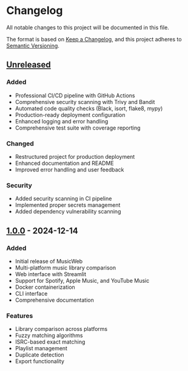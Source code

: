 # Changelog

All notable changes to this project will be documented in this file.

The format is based on [Keep a Changelog](https://keepachangelog.com/en/1.0.0/),
and this project adheres to [Semantic Versioning](https://semver.org/spec/v2.0.0.html).

## [Unreleased]

### Added
- Professional CI/CD pipeline with GitHub Actions
- Comprehensive security scanning with Trivy and Bandit
- Automated code quality checks (Black, isort, flake8, mypy)
- Production-ready deployment configuration
- Enhanced logging and error handling
- Comprehensive test suite with coverage reporting

### Changed
- Restructured project for production deployment
- Enhanced documentation and README
- Improved error handling and user feedback

### Security
- Added security scanning in CI pipeline
- Implemented proper secrets management
- Added dependency vulnerability scanning

## [1.0.0] - 2024-12-14

### Added
- Initial release of MusicWeb
- Multi-platform music library comparison
- Web interface with Streamlit
- Support for Spotify, Apple Music, and YouTube Music
- Docker containerization
- CLI interface
- Comprehensive documentation

### Features
- Library comparison across platforms
- Fuzzy matching algorithms
- ISRC-based exact matching
- Playlist management
- Duplicate detection
- Export functionality

[Unreleased]: https://github.com/your-username/musicweb/compare/v1.0.0...HEAD
[1.0.0]: https://github.com/your-username/musicweb/releases/tag/v1.0.0